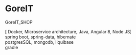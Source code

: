 # GoreIT

GoreIT_SHOP

[ Docker, Microservice architecture, Java, Angular 8, Node.JS] \
spring boot, spring-data, hibernate \
postgresSQL, mongodb, liquibase \
gradle
